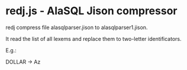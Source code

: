 redj.js - AlaSQL Jison compressor
=====

redj compress file alasqlparser.jison to alasqlparser1.jison.

It read the list of all lexems and replace them to two-letter identificators.

E.g.:

DOLLAR -> Az
